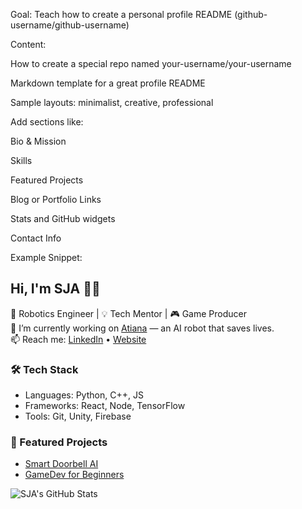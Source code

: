 Goal: Teach how to create a personal profile README (github-username/github-username)

Content:

How to create a special repo named your-username/your-username

Markdown template for a great profile README

Sample layouts: minimalist, creative, professional

Add sections like:

Bio & Mission

Skills

Featured Projects

Blog or Portfolio Links

Stats and GitHub widgets

Contact Info

Example Snippet:

## Hi, I'm SJA 👩‍💻

🌟 Robotics Engineer | 💡 Tech Mentor | 🎮 Game Producer  
🔭 I’m currently working on [Atiana](#) — an AI robot that saves lives.  
📫 Reach me: [LinkedIn](#) • [Website](#)

### 🛠 Tech Stack
- Languages: Python, C++, JS
- Frameworks: React, Node, TensorFlow
- Tools: Git, Unity, Firebase

### 📌 Featured Projects
- [Smart Doorbell AI](#)
- [GameDev for Beginners](#)

![SJA's GitHub Stats](https://github-readme-stats.vercel.app/api?username=sja-thedude)